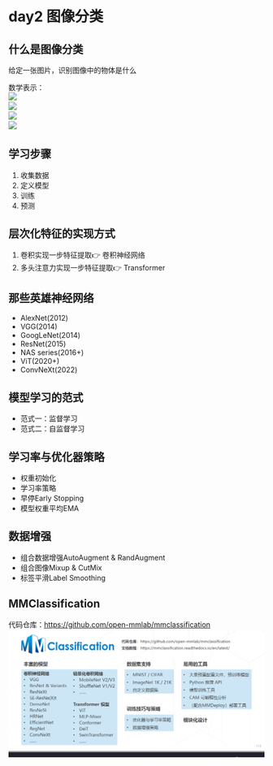 # day2 图像分类

## 什么是图像分类
给定一张图片，识别图像中的物体是什么

数学表示：
<br/>
<img src="https://render.githubusercontent.com/render/math?math=X \in \reals^{H \times W \times 3}">
<br/>
<img src="https://render.githubusercontent.com/render/math?math=Y \in \{1, \dots, K \}">
<br/>
<img src="https://render.githubusercontent.com/render/math?math=F: \reals{H \times W \times 3} \to \{1, \dots, K\}">
<br/>
<img src="https://render.githubusercontent.com/render/math?math=e^{i \pi} = -1">

## 学习步骤
1. 收集数据
2. 定义模型
3. 训练
4. 预测

## 层次化特征的实现方式
1. 卷积实现一步特征提取👉 卷积神经网络
2. 多头注意力实现一步特征提取👉 Transformer

## 那些英雄神经网络
- AlexNet(2012)
- VGG(2014)
- GoogLeNet(2014)
- ResNet(2015)
- NAS series(2016+)
- ViT(2020+)
- ConvNeXt(2022)

## 模型学习的范式
- 范式一：监督学习
- 范式二：自监督学习
## 学习率与优化器策略
- 权重初始化
- 学习率策略
- 早停Early Stopping
- 模型权重平均EMA
## 数据增强
- 组合数据增强AutoAugment & RandAugment
- 组合图像Mixup & CutMix
- 标签平滑Label Smoothing
## MMClassification
代码仓库：https://github.com/open-mmlab/mmclassification
![MMClassification](img/mmclassification.png)
